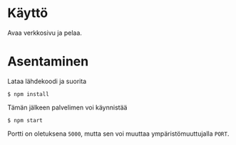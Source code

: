 # Käyttö
Avaa verkkosivu ja pelaa.

# Asentaminen
Lataa lähdekoodi ja suorita
```
$ npm install
```

Tämän jälkeen palvelimen voi käynnistää
```
$ npm start
```

Portti on oletuksena `5000`, mutta sen voi muuttaa ympäristömuuttujalla `PORT`.
